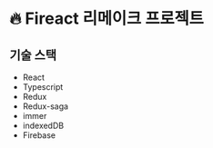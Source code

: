# 🔥 Fireact 리메이크 프로젝트

## 기술 스택

- React
- Typescript
- Redux
- Redux-saga
- immer
- indexedDB
- Firebase